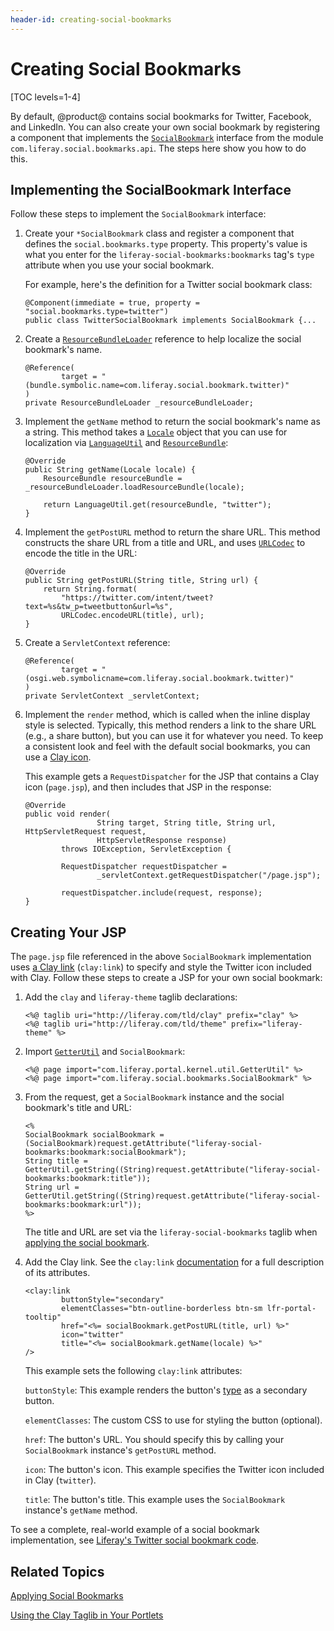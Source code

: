 ```yaml
---
header-id: creating-social-bookmarks
---
```


# Creating Social Bookmarks

[TOC levels=1-4]

By default, @product@ contains social bookmarks for Twitter, Facebook, and 
LinkedIn. You can also create your own social bookmark by registering a 
component that implements the 
[`SocialBookmark`](@app-ref@/social/latest/javadocs/com/liferay/social/bookmarks/SocialBookmark.html) 
interface from the module 
`com.liferay.social.bookmarks.api`. The steps here show you how to do this. 

## Implementing the SocialBookmark Interface

Follow these steps to implement the `SocialBookmark` interface: 

1.  Create your `*SocialBookmark` class and register a component that defines 
    the `social.bookmarks.type` property. This property's value is what you 
    enter for the `liferay-social-bookmarks:bookmarks` tag's `type` attribute 
    when you use your social bookmark. 

    For example, here's the definition for a Twitter social bookmark class: 

        @Component(immediate = true, property = "social.bookmarks.type=twitter")
        public class TwitterSocialBookmark implements SocialBookmark {...

2.  Create a 
    [`ResourceBundleLoader`](@platform-ref@/7.2-latest/javadocs/portal-kernel/com/liferay/portal/kernel/util/ResourceBundleLoader.html) 
    reference to help localize the social bookmark's name. 

        @Reference(
                target = "(bundle.symbolic.name=com.liferay.social.bookmark.twitter)"
        )
        private ResourceBundleLoader _resourceBundleLoader;

3.  Implement the `getName` method to return the social bookmark's name as a 
    string. This method takes a 
    [`Locale`](https://docs.oracle.com/javase/8/docs/api/java/util/Locale.html) 
    object that you can use for localization via 
    [`LanguageUtil`](@platform-ref@/7.2-latest/javadocs/portal-kernel/com/liferay/portal/kernel/language/LanguageUtil.html) 
    and 
    [`ResourceBundle`](https://docs.oracle.com/javase/8/docs/api/java/util/ResourceBundle.html): 

        @Override
        public String getName(Locale locale) {
            ResourceBundle resourceBundle = _resourceBundleLoader.loadResourceBundle(locale);

            return LanguageUtil.get(resourceBundle, "twitter");
        }

4.  Implement the `getPostURL` method to return the share URL. This method 
    constructs the share URL from a title and URL, and uses 
    [`URLCodec`](@platform-ref@/7.2-latest/javadocs/portal-kernel/com/liferay/portal/kernel/util/URLCodec.html) 
    to encode the title in the URL: 

        @Override
        public String getPostURL(String title, String url) {
            return String.format(
                "https://twitter.com/intent/tweet?text=%s&tw_p=tweetbutton&url=%s", 
                URLCodec.encodeURL(title), url);
        }

5.  Create a `ServletContext` reference: 

        @Reference(
                target = "(osgi.web.symbolicname=com.liferay.social.bookmark.twitter)"
        )
        private ServletContext _servletContext;

6.  Implement the `render` method, which is called when the inline display style 
    is selected. Typically, this method renders a link to the share URL (e.g., a 
    share button), but you can use it for whatever you need. To keep a 
    consistent look and feel with the default social bookmarks, you can use a 
    [Clay icon](/developer/frameworks/-/knowledge_base/7-2/clay-icons). 

    This example gets a `RequestDispatcher` for the JSP that contains a Clay 
    icon (`page.jsp`), and then includes that JSP in the response: 

        @Override
        public void render(
                        String target, String title, String url, HttpServletRequest request,
                        HttpServletResponse response)
                throws IOException, ServletException {

                RequestDispatcher requestDispatcher =
                        _servletContext.getRequestDispatcher("/page.jsp");

                requestDispatcher.include(request, response);
        }

## Creating Your JSP

The `page.jsp` file referenced in the above `SocialBookmark` implementation uses 
[a Clay link](/developer/frameworks/-/knowledge_base/7-2/clay-labels-and-links) 
(`clay:link`) to specify and style the Twitter icon included with Clay. Follow 
these steps to create a JSP for your own social bookmark: 

1.  Add the `clay` and `liferay-theme` taglib declarations: 

        <%@ taglib uri="http://liferay.com/tld/clay" prefix="clay" %>
        <%@ taglib uri="http://liferay.com/tld/theme" prefix="liferay-theme" %>

2.  Import 
    [`GetterUtil`](@platform-ref@/7.2-latest/javadocs/portal-kernel/com/liferay/portal/kernel/util/GetterUtil.html) 
    and `SocialBookmark`: 

        <%@ page import="com.liferay.portal.kernel.util.GetterUtil" %>
        <%@ page import="com.liferay.social.bookmarks.SocialBookmark" %>

3.  From the request, get a `SocialBookmark` instance and the social bookmark's 
    title and URL: 

        <%
        SocialBookmark socialBookmark = (SocialBookmark)request.getAttribute("liferay-social-bookmarks:bookmark:socialBookmark");
        String title = GetterUtil.getString((String)request.getAttribute("liferay-social-bookmarks:bookmark:title"));
        String url = GetterUtil.getString((String)request.getAttribute("liferay-social-bookmarks:bookmark:url"));
        %>

    The title and URL are set via the `liferay-social-bookmarks` taglib when 
    [applying the social bookmark](/developer/frameworks/-/knowledge_base/7-2/applying-social-bookmarks). 

4.  Add the Clay link. See the `clay:link` 
    [documentation](https://clayui.com/docs/components/link.html) 
    for a full description of its attributes. 

        <clay:link
                buttonStyle="secondary"
                elementClasses="btn-outline-borderless btn-sm lfr-portal-tooltip"
                href="<%= socialBookmark.getPostURL(title, url) %>"
                icon="twitter"
                title="<%= socialBookmark.getName(locale) %>"
        />

    This example sets the following `clay:link` attributes: 

    `buttonStyle`: This example renders the button's 
    [type](/developer/frameworks/-/knowledge_base/7-2/clay-buttons#types) 
    as a secondary button. 

    `elementClasses`: The custom CSS to use for styling the button (optional). 

    `href`: The button's URL. You should specify this by calling your 
    `SocialBookmark` instance's `getPostURL` method. 

    `icon`: The button's icon. This example specifies the Twitter icon included 
    in Clay (`twitter`). 

    `title`: The button's title. This example uses the `SocialBookmark` 
    instance's `getName` method. 

To see a complete, real-world example of a social bookmark implementation, see 
[Liferay's Twitter social bookmark code](https://github.com/liferay/liferay-portal/tree/7.2.x/modules/apps/social/social-bookmark-twitter). 

## Related Topics

[Applying Social Bookmarks](/developer/frameworks/-/knowledge_base/7-2/applying-social-bookmarks)

[Using the Clay Taglib in Your Portlets](/developer/frameworks/-/knowledge_base/7-2/using-the-clay-taglib-in-your-portlets)
